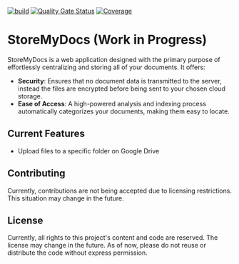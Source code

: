 [![build](https://github.com/Musholic/StoreMyDocs/actions/workflows/build.yml/badge.svg)](https://github.com/Musholic/StoreMyDocs/actions/workflows/build.yml)
[![Quality Gate Status](https://sonarcloud.io/api/project_badges/measure?project=Musholic_StoreMyDocs&metric=alert_status)](https://sonarcloud.io/summary/new_code?id=Musholic_StoreMyDocs)
[![Coverage](https://sonarcloud.io/api/project_badges/measure?project=Musholic_StoreMyDocs&metric=coverage)](https://sonarcloud.io/summary/new_code?id=Musholic_StoreMyDocs)

# StoreMyDocs (Work in Progress)

StoreMyDocs is a web application designed with the primary purpose of effortlessly centralizing and storing all of your documents. It offers:

* **Security**: Ensures that no document data is transmitted to the server, instead the files are encrypted before being sent to your chosen cloud storage.
* **Ease of Access**: A high-powered analysis and indexing process automatically categorizes your documents, making them easy to locate.

## Current Features

* Upload files to a specific folder on Google Drive

## Contributing

Currently, contributions are not being accepted due to licensing restrictions. This situation may change in the future.

## License

Currently, all rights to this project's content and code are reserved.
The license may change in the future.
As of now, please do not reuse or distribute the code without express permission.

